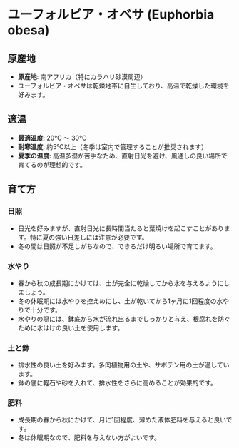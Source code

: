 # ユーフォルビア・オベサ (Euphorbia obesa)

## 原産地
- **原産地**: 南アフリカ（特にカラハリ砂漠周辺）
- ユーフォルビア・オベサは乾燥地帯に自生しており、高温で乾燥した環境を好みます。

## 適温
- **最適温度**: 20℃ ～ 30℃
- **耐寒温度**: 約5℃以上（冬季は室内で管理することが推奨されます）
- **夏季の温度**: 高温多湿が苦手なため、直射日光を避け、風通しの良い場所で育てるのが理想的です。

## 育て方

### 日照
- 日光を好みますが、直射日光に長時間当たると葉焼けを起こすことがあります。特に夏の強い日差しには注意が必要です。
- 冬の間は日照が不足しがちなので、できるだけ明るい場所で育てます。

### 水やり
- 春から秋の成長期にかけては、土が完全に乾燥してから水を与えるようにしましょう。
- 冬の休眠期には水やりを控えめにし、土が乾いてから1ヶ月に1回程度の水やりで十分です。
- 水やりの際には、鉢底から水が流れ出るまでしっかりと与え、根腐れを防ぐために水はけの良い土を使用します。

### 土と鉢
- 排水性の良い土を好みます。多肉植物用の土や、サボテン用の土が適しています。
- 鉢の底に軽石や砂を入れて、排水性をさらに高めることが効果的です。

### 肥料
- 成長期の春から秋にかけて、月に1回程度、薄めた液体肥料を与えると良いです。
- 冬は休眠期なので、肥料を与えない方がよいです。